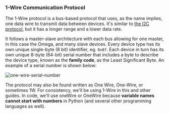 ### 1-Wire Communication Protocol

The 1-Wire protocol is a bus-based protocol that uses, as the name implies, one data wire to transmit data between devices. It's similar to [the I2C protocol](#starter-kit-controlling-an-lcd-screen), but it has a longer range and a lower data rate.

It follows a master-slave architecture with each bus allowing for one master, in this case the Omega, and many slave devices. Every device type has its own unique single-byte (8 bit) identifier, eg. `0x8f`. Each device in turn has its own unique 8-byte (64-bit) serial number that includes a byte to describe the device type, known as the **family code**, as the Least Significant Byte. An example of a serial number is shown below:

![one-wire-serial-number](https://raw.githubusercontent.com/OnionIoT/Onion-Docs/master/Omega2/Kit-Guides/img/one-wire-serial-number.jpg)

The protocol may also be found written as One Wire, One-Wire, or sometimes 1W. For consistency, we'll be using 1-Wire in this and other guides. In code, we'll use oneWire or OneWire because **variable names cannot start with numbers** in Python (and several other programming languages as well).